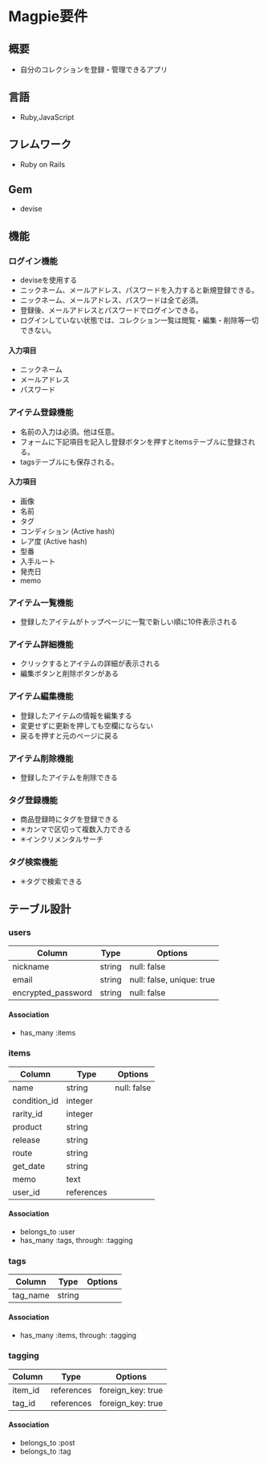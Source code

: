 # Magpie要件

## 概要
- 自分のコレクションを登録・管理できるアプリ

## 言語
- Ruby,JavaScript

## フレムワーク
- Ruby on Rails

## Gem
- devise

## 機能
### ログイン機能
- deviseを使用する
- ニックネーム、メールアドレス、パスワードを入力すると新規登録できる。
- ニックネーム、メールアドレス、パスワードは全て必須。
- 登録後、メールアドレスとパスワードでログインできる。
- ログインしていない状態では、コレクション一覧は閲覧・編集・削除等一切できない。

#### 入力項目
- ニックネーム
- メールアドレス
- パスワード


### アイテム登録機能
- 名前の入力は必須。他は任意。
- フォームに下記項目を記入し登録ボタンを押すとitemsテーブルに登録される。
- tagsテーブルにも保存される。

#### 入力項目
- 画像
- 名前
- タグ
- コンディション (Active hash)
- レア度 (Active hash)
- 型番
- 入手ルート
- 発売日
- memo


### アイテム一覧機能
- 登録したアイテムがトップページに一覧で新しい順に10件表示される

### アイテム詳細機能
- クリックするとアイテムの詳細が表示される
- 編集ボタンと削除ボタンがある

### アイテム編集機能
- 登録したアイテムの情報を編集する
- 変更せずに更新を押しても空欄にならない
- 戻るを押すと元のページに戻る

### アイテム削除機能
- 登録したアイテムを削除できる

### タグ登録機能
- 商品登録時にタグを登録できる
- ✳︎カンマで区切って複数入力できる
- ✳︎インクリメンタルサーチ

### タグ検索機能
- ✳︎タグで検索できる


## テーブル設計

### users
| Column             | Type       | Options                        |
| ------------------ | ---------- | ------------------------------ |
| nickname           | string     | null: false                    |
| email              | string     | null: false, unique: true      |
| encrypted_password | string     | null: false                    |

#### Association
- has_many :items

### items
| Column             | Type       | Options                        |
| ------------------ | ---------- | ------------------------------ |
| name               | string     | null: false                    |
| condition_id       | integer    |                                |
| rarity_id          | integer    |                                |
| product            | string     |                                |
| release            | string     |                                |
| route              | string     |                                |
| get_date           | string     |                                |
| memo               | text       |                                |
| user_id            | references |                                |

#### Association
- belongs_to :user
- has_many :tags, through: :tagging


### tags
| Column             | Type       | Options                        |
| ------------------ | ---------- | ------------------------------ |
| tag_name           | string     |                                |

#### Association
- has_many :items, through: :tagging


### tagging
| Column             | Type       | Options                        |
| ------------------ | ---------- | ------------------------------ |
| item_id            | references | foreign_key: true              |
| tag_id             | references | foreign_key: true              |

#### Association
- belongs_to :post
- belongs_to :tag
